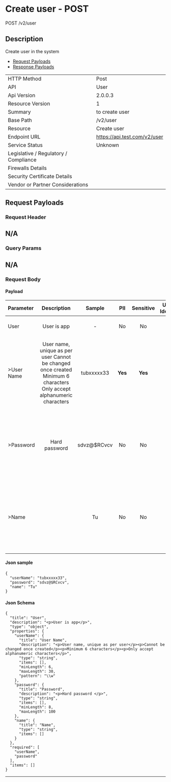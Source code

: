 # Create user - POST

POST /v2/user

## Description

&#xA;&#xA;Create user in the system&#xA;

* [Request Payloads](#request-payloads)
* [Response Payloads](#response-payloads)

|                                       |                                                 |
| ------------------------------------- | ----------------------------------------------- |
| HTTP Method                           | Post                                         |
| API                                   | User                                           |
| Api Version                           | 2.0.0.3                                         |
| Resource Version                      | 1                                               |
| Summary                               | to create user                                      |
| Base Path                             | /v2/user                                     |
| Resource                              | Create user                                      |
| Endpoint URL                          | https://api.test.com/v2/user              |
| Service Status                        | Unknown                                         |
| Legislative / Regulatory / Compliance |                                             |
| Firewalls Details                     |                                              |
| Security Certificate Details          |                                              |
| Vendor or Partner Considerations      |                                             |

## Request Payloads

### Request Header


N/A
---

### Query Params


N/A
---

### Request Body

#### Payload 



| Parameter | Description | Sample | PII | Sensitive | Unique Identifier | Mandatory | Default | Details |
| :----- | :-----: | :-----: | :-----: | :-----: | :-----: | :-----: | :-----: | :----- |
| User | &#xA;&#xA;User is app&#xA; |  -  | No | No | No | No |  -  | Data Type : object<br>  |
| >User Name | &#xA;&#xA;User name, unique as per user&#xA;&#xA;&#xA;Cannot be changed once created&#xA;&#xA;&#xA;Minimum 6 characters&#xA;&#xA;&#xA;Only accept alphanumeric characters&#xA; | tubxxxxx33 | **Yes** | **Yes** | Yes | No |  -  | Data Type : string<br> Min. length : 6<br> Max. length : No<br> Regex : \w<br>  |
| >Password | &#xA;&#xA;Hard password &#xA; | sdvz@$RCvcv | No | No | No | No |  -  | Data Type : string<br> Min. length : 8<br> Max. length : No<br> Regex :  - <br>  |
| >Name |  | Tu | No | No | No | No |  -  | Data Type : string<br> Min. length :  - <br> Max. length : No<br> Regex :  - <br>  |



#### Json sample
```
{
  "userName": "tubxxxxx33",
  "password": "sdvz@$RCvcv",
  "name": "Tu"
}
```


#### Json Schema
```
{
  "title": "User",
  "description": "<p>User is app</p>",
  "type": "object",
  "properties": {
    "userName": {
      "title": "User Name",
      "description": "<p>User name, unique as per user</p><p>Cannot be changed once created</p><p>Minimum 6 characters</p><p>Only accept alphanumeric characters</p>",
      "type": "string",
      "items": [],
      "minLength": 6,
      "maxLength": 30,
      "pattern": "\\w"
    },
    "password": {
      "title": "Password",
      "description": "<p>Hard password </p>",
      "type": "string",
      "items": [],
      "minLength": 8,
      "maxLength": 100
    },
    "name": {
      "title": "Name",
      "type": "string",
      "items": []
    }
  },
  "required": [
    "userName",
    "password"
  ],
  "items": []
}
```

---